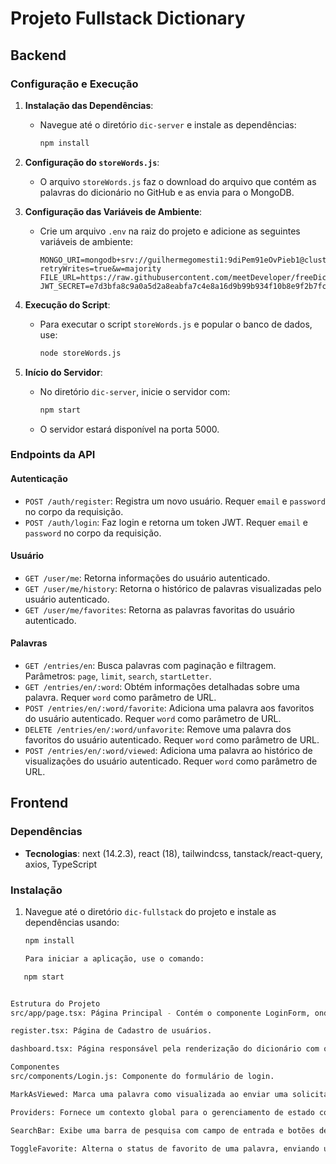 # Projeto Fullstack Dictionary

## Backend

### Configuração e Execução

1. **Instalação das Dependências**:

   - Navegue até o diretório `dic-server` e instale as dependências:
     ```bash
     npm install
     ```

2. **Configuração do `storeWords.js`**:

   - O arquivo `storeWords.js` faz o download do arquivo que contém as palavras do dicionário no GitHub e as envia para o MongoDB.

3. **Configuração das Variáveis de Ambiente**:

   - Crie um arquivo `.env` na raiz do projeto e adicione as seguintes variáveis de ambiente:
     ```env
     MONGO_URI=mongodb+srv://guilhermegomesti1:9diPem91eOvPieb1@cluster0.sh4ko.mongodb.net/myDictionaryDB?retryWrites=true&w=majority
     FILE_URL=https://raw.githubusercontent.com/meetDeveloper/freeDictionaryAPI/master/meta/wordList/english.txt
     JWT_SECRET=e7d3bfa8c9a0a5d2a8eabfa7c4e8a16d9b99b934f10b8e9f2b7fc6ab54697b2e
     ```

4. **Execução do Script**:

   - Para executar o script `storeWords.js` e popular o banco de dados, use:
     ```bash
     node storeWords.js
     ```

5. **Início do Servidor**:
   - No diretório `dic-server`, inicie o servidor com:
     ```bash
     npm start
     ```
   - O servidor estará disponível na porta 5000.

### Endpoints da API

#### Autenticação

- `POST /auth/register`: Registra um novo usuário. Requer `email` e `password` no corpo da requisição.
- `POST /auth/login`: Faz login e retorna um token JWT. Requer `email` e `password` no corpo da requisição.

#### Usuário

- `GET /user/me`: Retorna informações do usuário autenticado.
- `GET /user/me/history`: Retorna o histórico de palavras visualizadas pelo usuário autenticado.
- `GET /user/me/favorites`: Retorna as palavras favoritas do usuário autenticado.

#### Palavras

- `GET /entries/en`: Busca palavras com paginação e filtragem. Parâmetros: `page`, `limit`, `search`, `startLetter`.
- `GET /entries/en/:word`: Obtém informações detalhadas sobre uma palavra. Requer `word` como parâmetro de URL.
- `POST /entries/en/:word/favorite`: Adiciona uma palavra aos favoritos do usuário autenticado. Requer `word` como parâmetro de URL.
- `DELETE /entries/en/:word/unfavorite`: Remove uma palavra dos favoritos do usuário autenticado. Requer `word` como parâmetro de URL.
- `POST /entries/en/:word/viewed`: Adiciona uma palavra ao histórico de visualizações do usuário autenticado. Requer `word` como parâmetro de URL.

## Frontend

### Dependências

- **Tecnologias**: next (14.2.3), react (18), tailwindcss, tanstack/react-query, axios, TypeScript

### Instalação

1. Navegue até o diretório `dic-fullstack` do projeto e instale as dependências usando:

   ```bash
   npm install

   Para iniciar a aplicação, use o comando:
   ```

```bash
   npm start


Estrutura do Projeto
src/app/page.tsx: Página Principal - Contém o componente LoginForm, onde o usuário faz login com email e senha armazenados no MongoDB.

register.tsx: Página de Cadastro de usuários.

dashboard.tsx: Página responsável pela renderização do dicionário com o usuário autenticado.

Componentes
src/components/Login.js: Componente do formulário de login.

MarkAsViewed: Marca uma palavra como visualizada ao enviar uma solicitação para o backend e executa uma função de callback quando a ação é bem-sucedida.

Providers: Fornece um contexto global para o gerenciamento de estado com o QueryClient do React Query, envolto nos componentes filhos.

SearchBar: Exibe uma barra de pesquisa com campo de entrada e botões de pesquisa e retorno, permitindo ao usuário buscar palavras e navegar.

ToggleFavorite: Alterna o status de favorito de uma palavra, enviando uma solicitação para adicionar ou remover a palavra dos favoritos e atualizando a interface de usuário com base no estado.
```
